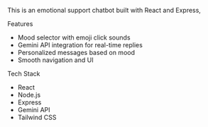 This is an emotional support chatbot built with React and Express,

Features

- Mood selector with emoji click sounds
- Gemini API integration for real-time replies
- Personalized messages based on mood
- Smooth navigation and UI

 Tech Stack

- React
- Node.js
- Express
- Gemini API
- Tailwind CSS
